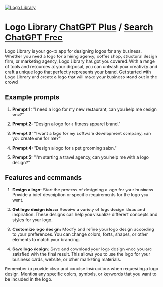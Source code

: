
[![Logo Library](https://files.oaiusercontent.com/file-JhEcpTwLnyzgE6YSdT5B2egk?se=2123-10-17T06%3A21%3A06Z&sp=r&sv=2021-08-06&sr=b&rscc=max-age%3D31536000%2C%20immutable&rscd=attachment%3B%20filename%3D15c3cc5f-dccd-44b0-80dd-874e0d4e481e.png&sig=Nbmxc%2Bh6jEU1TOEMHLeFHlpdRadrfLlfCY/iuU/YOPo%3D)](https://chat.openai.com/g/g-EzdMvi1vQ-logo-library)

# Logo Library [ChatGPT Plus](https://chat.openai.com/g/g-EzdMvi1vQ-logo-library) / [Search ChatGPT Free](https://gptcall.net/index.html#/?search=Logo%20Library)

Logo Library is your go-to app for designing logos for any business. Whether you need a logo for a hiring agency, coffee shop, structural design firm, or marketing agency, Logo Library has got you covered. With a range of tools and resources at your disposal, you can unleash your creativity and craft a unique logo that perfectly represents your brand. Get started with Logo Library and create a logo that will make your business stand out in the crowd.

## Example prompts

1. **Prompt 1:** "I need a logo for my new restaurant, can you help me design one?"

2. **Prompt 2:** "Design a logo for a fitness apparel brand."

3. **Prompt 3:** "I want a logo for my software development company, can you create one for me?"

4. **Prompt 4:** "Design a logo for a pet grooming salon."

5. **Prompt 5:** "I'm starting a travel agency, can you help me with a logo design?"

## Features and commands

1. **Design a logo:** Start the process of designing a logo for your business. Provide a brief description or specific requirements for the logo you want.

2. **Get logo design ideas:** Receive a variety of logo design ideas and inspiration. These designs can help you visualize different concepts and styles for your logo.

3. **Customize logo design:** Modify and refine your logo design according to your preferences. You can change colors, fonts, shapes, or other elements to match your branding.

4. **Save logo design:** Save and download your logo design once you are satisfied with the final result. This allows you to use the logo for your business cards, website, or other marketing materials.

Remember to provide clear and concise instructions when requesting a logo design. Mention any specific colors, symbols, or keywords that you want to be included in the logo.



